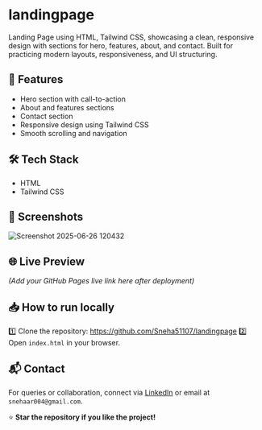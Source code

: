 # landingpage
Landing Page using HTML, Tailwind CSS, showcasing a clean, responsive design with sections for hero, features, about, and contact. Built for practicing modern layouts, responsiveness, and UI structuring.
## 🚀 Features
- Hero section with call-to-action
- About and features sections
- Contact section
- Responsive design using Tailwind CSS
- Smooth scrolling and navigation

## 🛠️ Tech Stack
- HTML
- Tailwind CSS

## 📸 Screenshots
![Screenshot 2025-06-26 120432](https://github.com/user-attachments/assets/24d61360-1946-442e-8e30-dd9b1aa2b48a)


## 🌐 Live Preview
*(Add your GitHub Pages live link here after deployment)*

## 📥 How to run locally
1️⃣ Clone the repository:
https://github.com/Sneha51107/landingpage
2️⃣ Open `index.html` in your browser.



## 📬 Contact
For queries or collaboration, connect via [LinkedIn](https://www.linkedin.com) or email at `snehaar004@gmail.com`.

⭐ **Star the repository if you like the project!**
